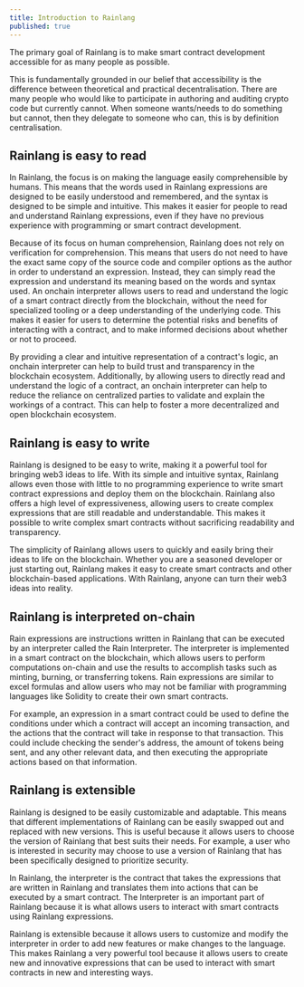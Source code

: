 ```yaml
---
title: Introduction to Rainlang
published: true
---
```


The primary goal of Rainlang is to make smart contract development accessible for as many people as possible.

This is fundamentally grounded in our belief that accessibility is the difference between theoretical and practical decentralisation. There are many people who would like to participate in authoring and auditing crypto code but currently cannot. When someone wants/needs to do something but cannot, then they delegate to someone who can, this is by definition centralisation.

## Rainlang is easy to read

In Rainlang, the focus is on making the language easily comprehensible by humans. This means that the words used in Rainlang expressions are designed to be easily understood and remembered, and the syntax is designed to be simple and intuitive. This makes it easier for people to read and understand Rainlang expressions, even if they have no previous experience with programming or smart contract development.

Because of its focus on human comprehension, Rainlang does not rely on verification for comprehension. This means that users do not need to have the exact same copy of the source code and compiler options as the author in order to understand an expression. Instead, they can simply read the expression and understand its meaning based on the words and syntax used.
An onchain interpreter allows users to read and understand the logic of a smart contract directly from the blockchain, without the need for specialized tooling or a deep understanding of the underlying code. This makes it easier for users to determine the potential risks and benefits of interacting with a contract, and to make informed decisions about whether or not to proceed.

By providing a clear and intuitive representation of a contract's logic, an onchain interpreter can help to build trust and transparency in the blockchain ecosystem. Additionally, by allowing users to directly read and understand the logic of a contract, an onchain interpreter can help to reduce the reliance on centralized parties to validate and explain the workings of a contract. This can help to foster a more decentralized and open blockchain ecosystem.

## Rainlang is easy to write

Rainlang is designed to be easy to write, making it a powerful tool for bringing web3 ideas to life. With its simple and intuitive syntax, Rainlang allows even those with little to no programming experience to write smart contract expressions and deploy them on the blockchain.
Rainlang also offers a high level of expressiveness, allowing users to create complex expressions that are still readable and understandable. This makes it possible to write complex smart contracts without sacrificing readability and transparency.

The simplicity of Rainlang allows users to quickly and easily bring their ideas to life on the blockchain. Whether you are a seasoned developer or just starting out, Rainlang makes it easy to create smart contracts and other blockchain-based applications. With Rainlang, anyone can turn their web3 ideas into reality.

## Rainlang is interpreted on-chain

Rain expressions are instructions written in Rainlang that can be executed by an interpreter called the Rain Interpreter. The interpreter is implemented in a smart contract on the blockchain, which allows users to perform computations on-chain and use the results to accomplish tasks such as minting, burning, or transferring tokens. Rain expressions are similar to excel formulas and allow users who may not be familiar with programming languages like Solidity to create their own smart contracts.

For example, an expression in a smart contract could be used to define the conditions under which a contract will accept an incoming transaction, and the actions that the contract will take in response to that transaction. This could include checking the sender's address, the amount of tokens being sent, and any other relevant data, and then executing the appropriate actions based on that information.

## Rainlang is extensible

Rainlang is designed to be easily customizable and adaptable. This means that different implementations of Rainlang can be easily swapped out and replaced with new versions. This is useful because it allows users to choose the version of Rainlang that best suits their needs. For example, a user who is interested in security may choose to use a version of Rainlang that has been specifically designed to prioritize security.

In Rainlang, the interpreter is the contract that takes the expressions that are written in Rainlang and translates them into actions that can be executed by a smart contract. The Interpreter is an important part of Rainlang because it is what allows users to interact with smart contracts using Rainlang expressions.

Rainlang is extensible because it allows users to customize and modify the interpreter in order to add new features or make changes to the language. This makes Rainlang a very powerful tool because it allows users to create new and innovative expressions that can be used to interact with smart contracts in new and interesting ways.
